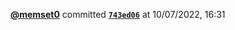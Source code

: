  <a href=https://github.com/memset0><strong>@memset0</strong></a>  committed <a href=https://github.com/memset0/memset0/commit/743ed06762c1910a4551ed600ea973bdabbe8077><strong><code>743ed06</code></strong></a>  at 10/07/2022, 16:31 
